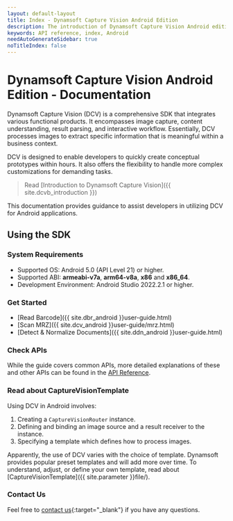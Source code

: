 ```yaml
---
layout: default-layout
title: Index - Dynamsoft Capture Vision Android Edition
description: The introduction of Dynamsoft Capture Vision Android edition.
keywords: API reference, index, Android
needAutoGenerateSidebar: true
noTitleIndex: false
---
```


# Dynamsoft Capture Vision Android Edition - Documentation

Dynamsoft Capture Vision (DCV) is a comprehensive SDK that integrates various functional products. It encompasses image capture, content understanding, result parsing, and interactive workflow. Essentially, DCV processes images to extract specific information that is meaningful within a business context.

DCV is designed to enable developers to quickly create conceptual prototypes within hours. It also offers the flexibility to handle more complex customizations for demanding tasks.

> Read [Introduction to Dynamsoft Capture Vision]({{ site.dcvb_introduction }})

This documentation provides guidance to assist developers in utilizing DCV for Android applications.

## Using the SDK

### System Requirements

- Supported OS: Android 5.0 (API Level 21) or higher.
- Supported ABI: **armeabi-v7a**, **arm64-v8a**, **x86** and **x86_64**.
- Development Environment: Android Studio 2022.2.1 or higher.

### Get Started

- [Read Barcode]({{ site.dbr_android }}user-guide.html)
- [Scan MRZ]({{ site.dcv_android }}user-guide/mrz.html)
- [Detect & Normalize Documents]({{ site.ddn_android }}user-guide.html)

### Check APIs

While the guide covers common APIs, more detailed explanations of these and other APIs can be found in the [API Reference](./api-reference/index.md).

### Read about CaptureVisionTemplate

Using DCV in Android involves:

1. Creating a `CaptureVisionRouter` instance.
2. Defining and binding an image source and a result receiver to the instance.
3. Specifying a template which defines how to process images.

Apparently, the use of DCV varies with the choice of template. Dynamsoft provides popular preset templates and will add more over time. To understand, adjust, or define your own template, read about [CaptureVisionTemplate]({{ site.parameter }}file/).

### Contact Us

Feel free to [contact us](https://www.dynamsoft.com/company/customer-service/#contact){:target="_blank"} if you have any questions.
